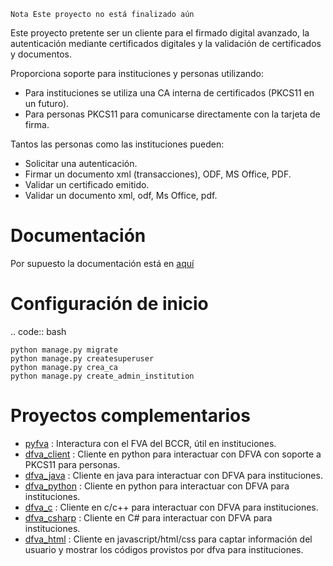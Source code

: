 ```
Nota Este proyecto no está finalizado aún 
```
Este proyecto pretente ser un cliente para el firmado digital avanzado, la autenticación mediante certificados digitales y la validación de certificados y documentos.

Proporciona soporte para instituciones y personas utilizando:

* Para instituciones se utiliza una CA interna de certificados (PKCS11 en un futuro).
* Para personas PKCS11 para comunicarse directamente con la tarjeta de firma.

Tantos las personas como las instituciones pueden:

- Solicitar una autenticación.
- Firmar un documento xml (transacciones), ODF, MS Office, PDF.
- Validar un certificado emitido.
- Validar un documento xml, odf, Ms Office, pdf. 


Documentación
===============

Por supuesto la documentación está en [aquí](http://dfva.readthedocs.io)


Configuración de inicio
==========================

.. code:: bash

    python manage.py migrate
    python manage.py createsuperuser
    python manage.py crea_ca
    python manage.py create_admin_institution


Proyectos complementarios
==============================

* [pyfva](https://github.com/solvo/pyfva) : Interactura con el FVA del BCCR, útil en instituciones.
* [dfva_client](https://github.com/luisza/dfva_client/) : Cliente en python para interactuar con DFVA con soporte a PKCS11 para personas.
* [dfva_java](https://github.com/luisza/dfva_java/) : Cliente en java para interactuar con DFVA para instituciones.
* [dfva_python](https://github.com/luisza/dfva_python/) : Cliente en python para interactuar con DFVA para instituciones.
* [dfva_c](https://github.com/luisza/dfva_c/) : Cliente en c/c++ para interactuar con DFVA para instituciones.
* [dfva_csharp](https://github.com/luisza/dfva_csharp/) : Cliente en C# para interactuar con DFVA para instituciones.
* [dfva_html](https://github.com/luisza/dfva_html/) : Cliente en javascript/html/css para captar información del usuario y mostrar los códigos provistos por dfva para instituciones.


